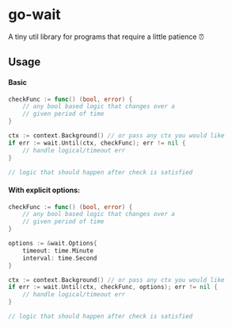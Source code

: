 # go-wait

A tiny util library for programs that require a little patience ⏰

## Usage

#### Basic
```go
checkFunc := func() (bool, error) {
    // any bool based logic that changes over a 
    // given period of time
}

ctx := context.Background() // or pass any ctx you would like
if err := wait.Until(ctx, checkFunc); err != nil {
    // handle logical/timeout err
}

// logic that should happen after check is satisfied
```
#### With explicit options:
```go
checkFunc := func() (bool, error) {
    // any bool based logic that changes over a 
    // given period of time
}

options := &wait.Options{
    timeout: time.Minute
    interval: time.Second
}

ctx := context.Background() // or pass any ctx you would like
if err := wait.Until(ctx, checkFunc, options); err != nil {
    // handle logical/timeout err
}

// logic that should happen after check is satisfied
```
